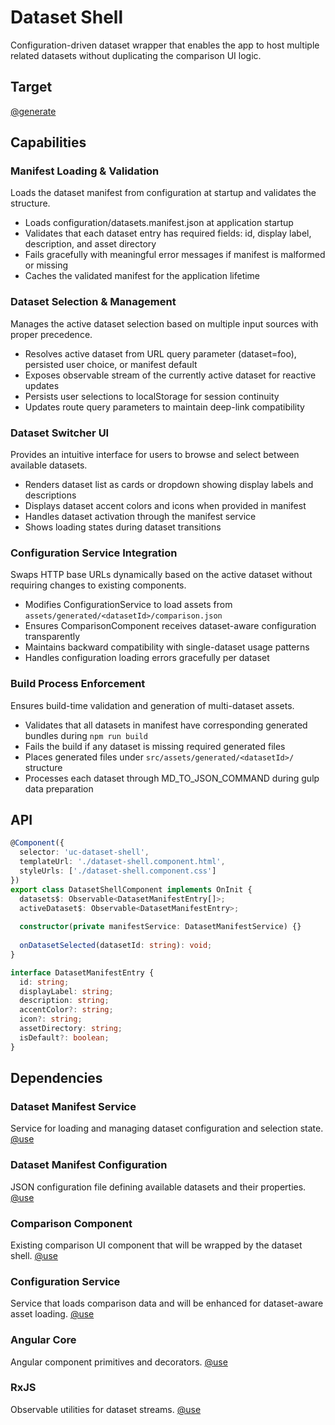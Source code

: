 # Dataset Shell

Configuration-driven dataset wrapper that enables the app to host multiple related datasets without duplicating the comparison UI logic.

## Target

[@generate](../../../../src/app/components/datasets/dataset-shell.component.ts)

## Capabilities

### Manifest Loading & Validation

Loads the dataset manifest from configuration at startup and validates the structure.

- Loads configuration/datasets.manifest.json at application startup
- Validates that each dataset entry has required fields: id, display label, description, and asset directory
- Fails gracefully with meaningful error messages if manifest is malformed or missing
- Caches the validated manifest for the application lifetime

### Dataset Selection & Management

Manages the active dataset selection based on multiple input sources with proper precedence.

- Resolves active dataset from URL query parameter (dataset=foo), persisted user choice, or manifest default
- Exposes observable stream of the currently active dataset for reactive updates
- Persists user selections to localStorage for session continuity
- Updates route query parameters to maintain deep-link compatibility

### Dataset Switcher UI

Provides an intuitive interface for users to browse and select between available datasets.

- Renders dataset list as cards or dropdown showing display labels and descriptions
- Displays dataset accent colors and icons when provided in manifest
- Handles dataset activation through the manifest service
- Shows loading states during dataset transitions

### Configuration Service Integration

Swaps HTTP base URLs dynamically based on the active dataset without requiring changes to existing components.

- Modifies ConfigurationService to load assets from `assets/generated/<datasetId>/comparison.json`
- Ensures ComparisonComponent receives dataset-aware configuration transparently
- Maintains backward compatibility with single-dataset usage patterns
- Handles configuration loading errors gracefully per dataset

### Build Process Enforcement

Ensures build-time validation and generation of multi-dataset assets.

- Validates that all datasets in manifest have corresponding generated bundles during `npm run build`
- Fails the build if any dataset is missing required generated files
- Places generated files under `src/assets/generated/<datasetId>/` structure
- Processes each dataset through MD_TO_JSON_COMMAND during gulp data preparation

## API

```typescript { .api }
@Component({
  selector: 'uc-dataset-shell',
  templateUrl: './dataset-shell.component.html',
  styleUrls: ['./dataset-shell.component.css']
})
export class DatasetShellComponent implements OnInit {
  datasets$: Observable<DatasetManifestEntry[]>;
  activeDataset$: Observable<DatasetManifestEntry>;
  
  constructor(private manifestService: DatasetManifestService) {}
  
  onDatasetSelected(datasetId: string): void;
}

interface DatasetManifestEntry {
  id: string;
  displayLabel: string;
  description: string;
  accentColor?: string;
  icon?: string;
  assetDirectory: string;
  isDefault?: boolean;
}
```

## Dependencies

### Dataset Manifest Service

Service for loading and managing dataset configuration and selection state.
[@use](../../../../src/app/components/datasets/dataset-manifest.service.ts)

### Dataset Manifest Configuration

JSON configuration file defining available datasets and their properties.
[@use](../../../../configuration/datasets.manifest.json)

### Comparison Component

Existing comparison UI component that will be wrapped by the dataset shell.
[@use](../../../../src/app/components/comparison/comparison.component.ts)

### Configuration Service

Service that loads comparison data and will be enhanced for dataset-aware asset loading.
[@use](../../../../src/app/components/comparison/configuration/configuration.service.ts)

### Angular Core

Angular component primitives and decorators.
[@use](../../../../package.json#@angular/core)

### RxJS

Observable utilities for dataset streams.
[@use](../../../../package.json#rxjs)
